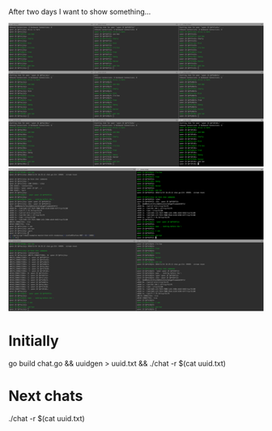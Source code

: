 
After two days I want to show something...

![A chat draft](/images/libp2pNineChats.png)
![with chat commands](/images/libp2pChatCommands.png)

# Initially
go build chat.go && uuidgen > uuid.txt && ./chat -r $(cat uuid.txt)

# Next chats
./chat -r $(cat uuid.txt)

